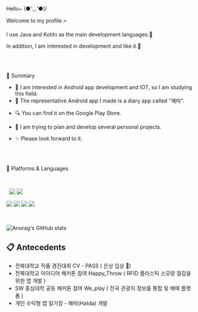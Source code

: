 Hello~ (●'◡'●)/

Welcome to my profile.⭐ 

I use Java and Kotiln as the main development languages.🛫 

In addition, I am interested in development and like it.🌈

<br/>
<br/>
 
📝 Summary

- 🧰 I am interested in Android app development and IOT, so I am studying this field.
- 🎨 The representative Android app I made is a diary app called "해따".
* 🔍 You can find it on the Google Play Store.

- 🥽 I am trying to plan and develop several personal projects.
* ✨ Please look forward to it.

<br/>
<br/>

📌 Platforms & Languages

<br/>

&nbsp;&nbsp;<img src="https://img.shields.io/badge/Android-3DDC84?style=flat-square&logo=Android&logoColor=white"/> <img src = "https://img.shields.io/badge/Visual%20Studio%20Code-A566FF?style=flat-square&logo=Visual%20Studio%20Code&logoColor=#007ACC" />
 
<img src="https://img.shields.io/badge/Kotlin-7F52FF?style=flat-square&logo=Kotlin&logoColor=white"/> <img src="https://img.shields.io/badge/JAVA-007396?style=flat-square&logo=JAVA&logoColor=white"/> <img src="https://img.shields.io/badge/C/C++-00599C?style=flat-square&logo=C++&logoColor=white"/> <img src="https://img.shields.io/badge/github-181717?style=flat-square&logo=github&logoColor=white">

<br/>

![Anurag's GitHub stats](https://github-readme-stats.vercel.app/api?username=LeeJungHwan-Dev&show_icons=true&theme=cobalt)


## 📋 Antecedents
- 전북대학교 작품 경진대회 CV - PASS ( 은상 입상 🥈)
- 전북대학교 아이디어 해커톤 참여 Happy_Throw ( RFID 플라스틱 소모량 절감을 위한 앱 개발 )
- SW 중심대학 공동 해커톤 참여 We_play ( 전국 관광지 정보를 통합 및 예매 플랫폼 )
- 개인 수익형 앱 일기장 - 해따(Hatda) 개발
